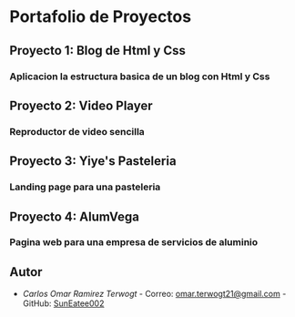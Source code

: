 # Portafolio de Proyectos

## Proyecto 1: Blog de Html y Css
### Aplicacion la estructura basica de un blog con Html y Css
## Proyecto 2: Video Player
### Reproductor de video sencilla 
## Proyecto 3: Yiye's Pasteleria
### Landing page para una pasteleria
## Proyecto 4: AlumVega
### Pagina web para una empresa de servicios de aluminio

## Autor 
- *Carlos Omar Ramirez Terwogt* - Correo: omar.terwogt21@gmail.com - GitHub: [SunEatee002](https://github.com/SunEatee002)